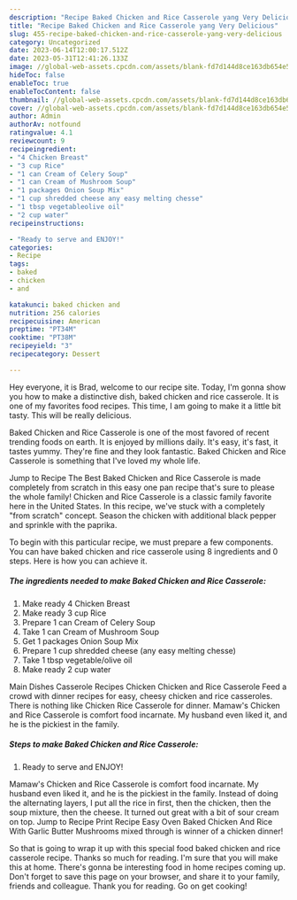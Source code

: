 ```yaml
---
description: "Recipe Baked Chicken and Rice Casserole yang Very Delicious"
title: "Recipe Baked Chicken and Rice Casserole yang Very Delicious"
slug: 455-recipe-baked-chicken-and-rice-casserole-yang-very-delicious
category: Uncategorized
date: 2023-06-14T12:00:17.512Z
date: 2023-05-31T12:41:26.133Z
image: //global-web-assets.cpcdn.com/assets/blank-fd7d144d8ce163db654e5a02c40b08a2775adb7897d16e4062681dc7e1b2800f.png
hideToc: false
enableToc: true
enableTocContent: false
thumbnail: //global-web-assets.cpcdn.com/assets/blank-fd7d144d8ce163db654e5a02c40b08a2775adb7897d16e4062681dc7e1b2800f.png
cover: //global-web-assets.cpcdn.com/assets/blank-fd7d144d8ce163db654e5a02c40b08a2775adb7897d16e4062681dc7e1b2800f.png
author: Admin
authorAv: notfound
ratingvalue: 4.1
reviewcount: 9
recipeingredient:
- "4 Chicken Breast"
- "3 cup Rice"
- "1 can Cream of Celery Soup"
- "1 can Cream of Mushroom Soup"
- "1 packages Onion Soup Mix"
- "1 cup shredded cheese any easy melting chesse"
- "1 tbsp vegetableolive oil"
- "2 cup water"
recipeinstructions:

- "Ready to serve and ENJOY!"
categories:
- Recipe
tags:
- baked
- chicken
- and

katakunci: baked chicken and 
nutrition: 256 calories
recipecuisine: American
preptime: "PT34M"
cooktime: "PT38M"
recipeyield: "3"
recipecategory: Dessert

---
```



Hey everyone, it is Brad, welcome to our recipe site. Today, I'm gonna show you how to make a distinctive dish, baked chicken and rice casserole. It is one of my favorites food recipes. This time, I am going to make it a little bit tasty. This will be really delicious.

Baked Chicken and Rice Casserole is one of the most favored of recent trending foods on earth. It is enjoyed by millions daily. It's easy, it's fast, it tastes yummy. They're fine and they look fantastic. Baked Chicken and Rice Casserole is something that I've loved my whole life.

Jump to Recipe The Best Baked Chicken and Rice Casserole is made completely from scratch in this easy one pan recipe that&#39;s sure to please the whole family! Chicken and Rice Casserole is a classic family favorite here in the United States. In this recipe, we&#39;ve stuck with a completely &#34;from scratch&#34; concept. Season the chicken with additional black pepper and sprinkle with the paprika.


To begin with this particular recipe, we must prepare a few components. You can have baked chicken and rice casserole using 8 ingredients and 0 steps. Here is how you can achieve it.

<!--inarticleads1-->

##### The ingredients needed to make Baked Chicken and Rice Casserole:

1. Make ready 4 Chicken Breast
1. Make ready 3 cup Rice
1. Prepare 1 can Cream of Celery Soup
1. Take 1 can Cream of Mushroom Soup
1. Get 1 packages Onion Soup Mix
1. Prepare 1 cup shredded cheese (any easy melting chesse)
1. Take 1 tbsp vegetable/olive oil
1. Make ready 2 cup water


Main Dishes Casserole Recipes Chicken Chicken and Rice Casserole Feed a crowd with dinner recipes for easy, cheesy chicken and rice casseroles. There is nothing like Chicken Rice Casserole for dinner. Mamaw&#39;s Chicken and Rice Casserole is comfort food incarnate. My husband even liked it, and he is the pickiest in the family. 

<!--inarticleads2-->

##### Steps to make Baked Chicken and Rice Casserole:


1. Ready to serve and ENJOY!

Mamaw&#39;s Chicken and Rice Casserole is comfort food incarnate. My husband even liked it, and he is the pickiest in the family. Instead of doing the alternating layers, I put all the rice in first, then the chicken, then the soup mixture, then the cheese. It turned out great with a bit of sour cream on top. Jump to Recipe Print Recipe Easy Oven Baked Chicken And Rice With Garlic Butter Mushrooms mixed through is winner of a chicken dinner! 

So that is going to wrap it up with this special food baked chicken and rice casserole recipe. Thanks so much for reading. I'm sure that you will make this at home. There's gonna be interesting food in home recipes coming up. Don't forget to save this page on your browser, and share it to your family, friends and colleague. Thank you for reading. Go on get cooking!
